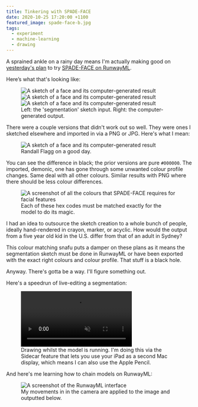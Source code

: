 ```yaml
---
title: Tinkering with SPADE-FACE
date: 2020-10-25 17:20:00 +1100
featured_image: spade-face-b.jpg
tags:
  - experiment
  - machine-learning
  - drawing
---
```


A sprained ankle on a rainy day means I'm actually making good on [yesterday's plan](the-archie) to try [SPADE-FACE on RunwayML](https://app.runwayml.com/models/sree_harsha/SPADE-FACE).

Here’s what that's looking like:

<figure>
  <img data-src="https://ik.imagekit.io/dw/notes/tinkering-with-spade-face/spade-face-a.jpg" alt="A sketch of a face and its computer-generated result">
  <img data-src="https://ik.imagekit.io/dw/notes/tinkering-with-spade-face/spade-face-b.jpg" alt="A sketch of a face and its computer-generated result">
  <img data-src="https://ik.imagekit.io/dw/notes/tinkering-with-spade-face/spade-face-c.jpg" alt="A sketch of a face and its computer-generated result">
  <figcaption>Left: the 'segmentation' sketch input. Right: the computer-generated output.</figcaption>
</figure>

There were a couple versions that didn't work out so well. They were ones I sketched elsewhere and imported in via a PNG or JPG. Here's what I mean:

<figure>
  <img data-src="https://ik.imagekit.io/dw/notes/tinkering-with-spade-face/spade-face-x.jpg" alt="A sketch of a face and its computer-generated result">
   <figcaption>Randall Flagg on a good day.</figcaption>
</figure>

You can see the difference in black; the prior versions are pure `#000000`. The imported, demonic, one has gone through some unwanted colour profile changes. Same deal with all other colours. Similar results with PNG where there should be less colour differences.

<figure>
  <img data-src="https://ik.imagekit.io/dw/notes/tinkering-with-spade-face/hex-codes.jpg" alt="A screenshot of all the colours that SPADE-FACE requires for facial features">
   <figcaption>Each of these hex codes must be matched exactly for the model to do its magic.</figcaption>
</figure>

I had an idea to outsource the sketch creation to a whole bunch of people, ideally hand-rendered in crayon, marker, or acyclic. How would the output from a five year old kid in the U.S. differ from that of an adult in Sydney?

This colour matching snafu puts a damper on these plans as it means the segmentation sketch must be done in RunwayML or have been exported with the exact right colours and colour profile. That stuff is a black hole.

Anyway. There's gotta be a way. I'll figure something out.

Here's a speedrun of live-editing a segmentation:

<figure>
  <video muted playsinline controls loop>
  <source src="https://ik.imagekit.io/dw/video/spade-face-demo.mp4" type="video/mp4">
  </video>
  <figcaption>Drawing whilst the model is running. I'm doing this via the Sidecar feature that lets you use your iPad as a second Mac display, which means I can also use the Apple Pencil.</figcaption>
</figure>

And here's me learning how to chain models on RunwayML:

<figure>
  <img data-src="https://ik.imagekit.io/dw/notes/tinkering-with-spade-face/model-chaining.jpg" alt="A screenshot of the RunwayML interface">
   <figcaption>My movements in in the camera are applied to the image and outputted below.</figcaption>
</figure>
